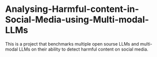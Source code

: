 # Analysing-Harmful-content-in-Social-Media-using-Multi-modal-LLMs

This is a project that benchmarks multiple open sourse LLMs and multi-modal LLMs on their ability to detect harmful content on social media.
